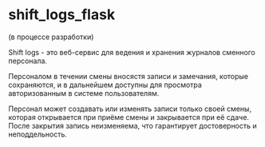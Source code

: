 # shift_logs_flask
(в процессе разработки)<br>

Shift logs - это веб-сервис для ведения и хранения журналов сменного персонала.<br>

Персоналом в течении смены вносястя записи и замечания, которые сохраняются, и в дальнейшем доступны для просмотра авторизованным в системе пользователям.

Персонал может создавать или изменять записи только своей смены, которая открывается при приёме смены и закрывается при её сдаче. После закрытия запись неизменяема, что гарантирует достоверность и неподдельность.
